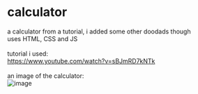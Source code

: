 # calculator
a calculator from a tutorial, i added some other doodads though<br>
uses HTML, CSS and JS
<br>
<br>
tutorial i used:
<br>
https://www.youtube.com/watch?v=sBJmRD7kNTk
<br>
<br>
an image of the calculator:
<br>
![image](https://github.com/user-attachments/assets/6e5b6b9d-8619-4be2-aad2-cdbd77093f9d)
